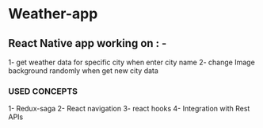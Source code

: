 # Weather-app
## React Native app working on : -
1- get weather data  for specific city when enter city name
2- change Image background randomly when get new city data
###  USED CONCEPTS 
1- Redux-saga 
2- React navigation 
3- react hooks 
4- Integration with Rest APIs 
